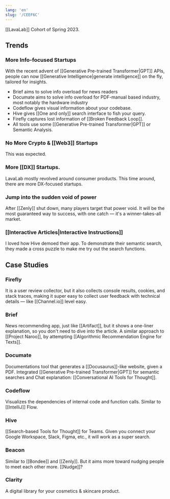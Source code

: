 ```yaml
---
lang: 'en'
slug: '/CEEF6C'
---
```


[[LavaLab]] Cohort of Spring 2023.

## Trends

### More Info-focused Startups

With the recent advent of [[Generative Pre-trained Transformer|GPT]] APIs, people can now [[Generative Intelligence|generate intelligence]] on the fly, tailored for insights.

- Brief aims to solve info overload for news readers
- Documate aims to solve info overload for PDF-manual based industry, most notably the hardware industry
- Codeflow gives visual information about your codebase.
- Hive gives [[One and only]] search interface to fish your query.
- Firefly captures lost information of [[Broken Feedback Loop]].
- All tools use some [[Generative Pre-trained Transformer|GPT]] or Semantic Analysis.

### No More Crypto & [[Web3]] Startups

This was expected.

### More [[DX]] Startups.

LavaLab mostly revolved around consumer products. This time around, there are more DX-focused startups.

### Jump into the sudden void of power

After [[Zenly]] shut down, many players target that power void. It will be the most guaranteed way to success, with one catch — it's a winner-takes-all market.

### [[Interactive Articles|Interactive Instructions]]

I loved how Hive demoed their app. To demonstrate their semantic search, they made a cross puzzle to make me try out the search functions.

## Case Studies

### Firefly

It is a user review collector, but it also collects console results, cookies, and stack traces, making it super easy to collect user feedback with technical details — like [[Channel.io]] level easy.

### Brief

News recommending app, just like [[Artifact]], but it shows a one-liner explanation, so you don't need to dive into the article. A similar approach to [[Project Naroo]], by attempting [[Algorithmic Recommendation Engine for Texts]].

### Documate

Documentations tool that generates a [[Docusaurus]]-like website, given a PDF. Integrated [[Generative Pre-trained Transformer|GPT]] for semantic searches and Chat explanation: [[Conversational AI Tools for Thought]].

### Codeflow

Visualizes the dependencies of internal code and function calls. Similar to [[IntelliJ]] Flow.

### Hive

[[Search-based Tools for Thought]] for Teams. Given you connect your Google Workspace, Slack, Figma, etc., it will work as a super search.

### Beacon

Similar to [[Bondee]] and [[Zenly]].
But it aims more toward nudging people to meet each other more.
[[Nudge]]?

### Clarity

A digital library for your cosmetics & skincare product.
